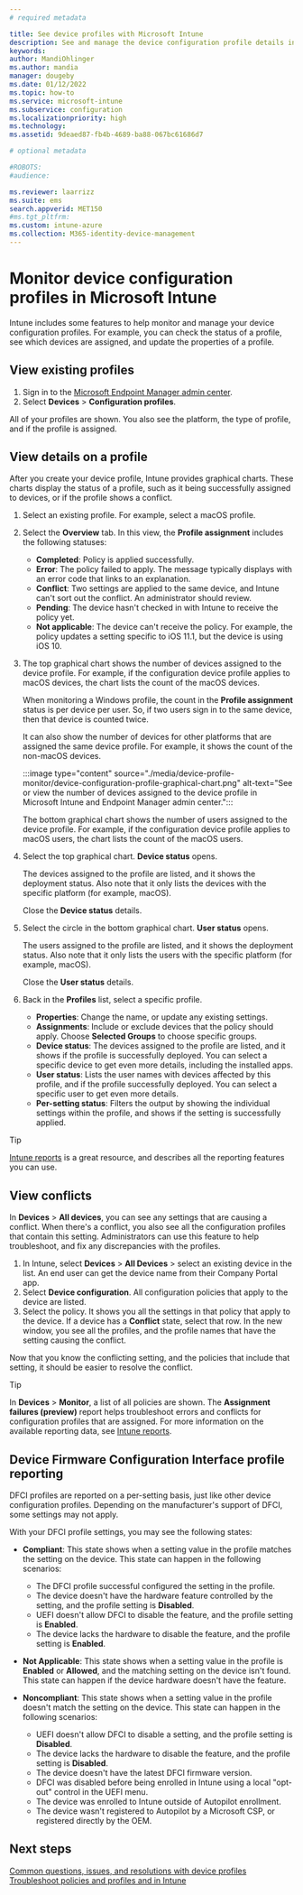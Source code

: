 ```yaml
---
# required metadata

title: See device profiles with Microsoft Intune
description: See and manage the device configuration profile details in Microsoft Intune. Look at a graphical chart of the number of devices assigned to a profile, and see which devices have profiles assigned or deployed. Can also troubleshoot profiles that have conflict settings. 
keywords:
author: MandiOhlinger
ms.author: mandia
manager: dougeby
ms.date: 01/12/2022
ms.topic: how-to
ms.service: microsoft-intune
ms.subservice: configuration
ms.localizationpriority: high
ms.technology:
ms.assetid: 9deaed87-fb4b-4689-ba88-067bc61686d7

# optional metadata

#ROBOTS:
#audience:

ms.reviewer: laarrizz
ms.suite: ems
search.appverid: MET150
#ms.tgt_pltfrm:
ms.custom: intune-azure
ms.collection: M365-identity-device-management
---
```


# Monitor device configuration profiles in Microsoft Intune

Intune includes some features to help monitor and manage your device configuration profiles. For example, you can check the status of a profile, see which devices are assigned, and update the properties of a profile.

## View existing profiles

1. Sign in to the [Microsoft Endpoint Manager admin center](https://go.microsoft.com/fwlink/?linkid=2109431).
2. Select **Devices** > **Configuration profiles**.

All of your profiles are shown. You also see the platform, the type of profile, and if the profile is assigned.

## View details on a profile

After you create your device profile, Intune provides graphical charts. These charts display the status of a profile, such as it being successfully assigned to devices, or if the profile shows a conflict.

1. Select an existing profile. For example, select a macOS profile.
2. Select the **Overview** tab. In this view, the **Profile assignment** includes the following statuses:

    - **Completed**: Policy is applied successfully.
    - **Error**: The policy failed to apply. The message typically displays with an error code that links to an explanation.
    - **Conflict**: Two settings are applied to the same device, and Intune can't sort out the conflict. An administrator should review.
    - **Pending**: The device hasn't checked in with Intune to receive the policy yet.
    - **Not applicable**: The device can't receive the policy. For example, the policy updates a setting specific to iOS 11.1, but the device is using iOS 10.

3. The top graphical chart shows the number of devices assigned to the device profile. For example, if the configuration device profile applies to macOS devices, the chart lists the count of the macOS devices.

    When monitoring a Windows profile, the count in the **Profile assignment** status is per device per user. So, if two users sign in to the same device, then that device is counted twice.

    It can also show the number of devices for other platforms that are assigned the same device profile. For example, it shows the count of the non-macOS devices.

    :::image type="content" source="./media/device-profile-monitor/device-configuration-profile-graphical-chart.png" alt-text="See or view the number of devices assigned to the device profile in Microsoft Intune and Endpoint Manager admin center.":::

    The bottom graphical chart shows the number of users assigned to the device profile. For example, if the configuration device profile applies to macOS users, the chart lists the count of the macOS users.

4. Select the top graphical chart. **Device status** opens.

    The devices assigned to the profile are listed, and it shows the deployment status. Also note that it only lists the devices with the specific platform (for example, macOS).

    Close the **Device status** details.

5. Select the circle in the bottom graphical chart. **User status** opens.

    The users assigned to the profile are listed, and it shows the deployment status. Also note that it only lists the users with the specific platform (for example, macOS).

    Close the **User status** details.

6. Back in the **Profiles** list, select a specific profile.

    - **Properties**: Change the name, or update any existing settings.
    - **Assignments**: Include or exclude devices that the policy should apply. Choose **Selected Groups** to choose specific groups.
    - **Device status**: The devices assigned to the profile are listed, and it shows if the profile is successfully deployed. You can select a specific device to get even more details, including the installed apps.
    - **User status**: Lists the user names with devices affected by this profile, and if the profile successfully deployed. You can select a specific user to get even more details.
    - **Per-setting status**: Filters the output by showing the individual settings within the profile, and shows if the setting is successfully applied.

> [!TIP]
> [Intune reports](../fundamentals/reports.md) is a great resource, and describes all the reporting features you can use.

## View conflicts

In **Devices** > **All devices**, you can see any settings that are causing a conflict. When there's a conflict, you also see all the configuration profiles that contain this setting. Administrators can use this feature to help troubleshoot, and fix any discrepancies with the profiles.

1. In Intune, select **Devices** > **All Devices** > select an existing device in the list. An end user can get the device name from their Company Portal app.
2. Select **Device configuration**. All configuration policies that apply to the device are listed.
3. Select the policy. It shows you all the settings in that policy that apply to the device. If a device has a **Conflict** state, select that row. In the new window, you see all the profiles, and the profile names that have the setting causing the conflict.

Now that you know the conflicting setting, and the policies that include that setting, it should be easier to resolve the conflict.

> [!TIP]
> In **Devices** > **Monitor**, a list of all policies are shown. The **Assignment failures (preview)** report helps troubleshoot errors and conflicts for configuration profiles that are assigned. For more information on the available reporting data, see [Intune reports](../fundamentals/reports.md).

## Device Firmware Configuration Interface profile reporting

DFCI profiles are reported on a per-setting basis, just like other device configuration profiles. Depending on the manufacturer's support of DFCI, some settings may not apply.

With your DFCI profile settings, you may see the following states:

- **Compliant**: This state shows when a setting value in the profile matches the setting on the device. This state can happen in the following scenarios:

  - The DFCI profile successful configured the setting in the profile.
  - The device doesn't have the hardware feature controlled by the setting, and the profile setting is **Disabled**.
  - UEFI doesn't allow DFCI to disable the feature, and the profile setting is **Enabled**.
  - The device lacks the hardware to disable the feature, and the profile setting is **Enabled**.

- **Not Applicable**: This state shows when a setting value in the profile is **Enabled** or **Allowed**, and the matching setting on the device isn't found. This state can happen if the device hardware doesn't have the feature.

- **Noncompliant**: This state shows when a setting value in the profile doesn't match the setting on the device. This state can happen in the following scenarios:

  - UEFI doesn't allow DFCI to disable a setting, and the profile setting is **Disabled**.
  - The device lacks the hardware to disable the feature, and the profile setting is **Disabled**.
  - The device doesn't have the latest DFCI firmware version.
  - DFCI was disabled before being enrolled in Intune using a local "opt-out" control in the UEFI menu.
  - The device was enrolled to Intune outside of Autopilot enrollment.
  - The device wasn't registered to Autopilot by a Microsoft CSP, or registered directly by the OEM.

## Next steps

[Common questions, issues, and resolutions with device profiles](device-profile-troubleshoot.md)  
[Troubleshoot policies and profiles and in Intune](/troubleshoot/mem/intune/troubleshoot-policies-in-microsoft-intune)
